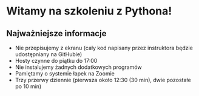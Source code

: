 # Witamy na szkoleniu z Pythona!

## Najważniejsze informacje

* Nie przepisujemy z ekranu (cały kod napisany przez instruktora będzie udostępniany na GitHubie)
* Hosty czynne do piątku do 17:00
* Nie instalujemy żadnych dodatkowych programów
* Pamiętamy o systemie łapek na Zoomie
* Trzy przerwy dziennie (pierwsza około 12:30 (30 min), dwie pozostałe po 10 min)
 
